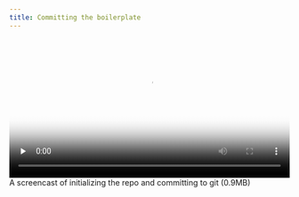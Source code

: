 ```yaml
---
title: Committing the boilerplate
---
```


<video 
  width="100%" 
  controls 
  class="my-2 drop-shadow-small" 
  preload="none"
  poster="{% link getting-started/guides/windows-intellij-kotlin-git-commit.mp4.thumb.jpg %}"
  src="{% link getting-started/guides/windows-intellij-kotlin-git-commit.mp4 %}"></video>
<span class="text-center d-block small">A screencast of initializing the repo and committing to git (0.9MB)</span>

